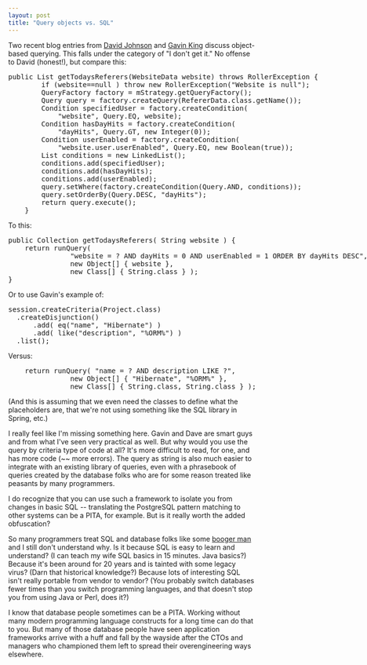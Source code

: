 ```yaml
---
layout: post
title: "Query objects vs. SQL"
---
```




Two recent blog entries from <a href="http://www.rollerweblogger.org/comments/roller/main/refactoring_roller">David Johnson</a> 
and <a href="http://blog.hibernate.org/cgi-bin/blosxom.cgi/2003/12/01#qbc">Gavin King</a> discuss object-based querying. This falls under the category of "I don't get it." No offense to David (honest!), but compare this:
<pre class="sourceCode">
public List getTodaysReferers(WebsiteData website) throws RollerException {
        if (website==null ) throw new RollerException("Website is null");
        QueryFactory factory = mStrategy.getQueryFactory();
        Query query = factory.createQuery(RefererData.class.getName());                
        Condition specifiedUser = factory.createCondition(
            "website", Query.EQ, website);            
        Condition hasDayHits = factory.createCondition(
            "dayHits", Query.GT, new Integer(0));            
        Condition userEnabled = factory.createCondition(
            "website.user.userEnabled", Query.EQ, new Boolean(true));            
        List conditions = new LinkedList();
        conditions.add(specifiedUser);
        conditions.add(hasDayHits);
        conditions.add(userEnabled);                
        query.setWhere(factory.createCondition(Query.AND, conditions));            
        query.setOrderBy(Query.DESC, "dayHits");       
        return query.execute();
    }
</pre>

<p>To this:</p>
<pre class="sourceCode">
public Collection getTodaysReferers( String website ) {
    return runQuery(
               "website = ? AND dayHits = 0 AND userEnabled = 1 ORDER BY dayHits DESC",
               new Object[] { website },
               new Class[] { String.class } );
}
</pre>

<p>Or to use Gavin's example of:</p>
<pre class="sourceCode">
session.createCriteria(Project.class)
  .createDisjunction()
      .add( eq("name", "Hibernate") )
      .add( like("description", "%ORM%") )
  .list();
</pre>

<p>Versus:</p>
<pre class="sourceCode">
    return runQuery( "name = ? AND description LIKE ?",
               new Object[] { "Hibernate", "%ORM%" },
               new Class[] { String.class, String.class } );
</pre>

<p>(And this is assuming that we even need the classes to define what the placeholders are, that we're not using something like the SQL library in Spring, etc.)</p>

<p>I really feel like I'm missing something here. Gavin and Dave are smart guys and from what I've seen very practical as well. But why would you use the query by criteria type of code at all? It's more difficult to read, for one, and has more code (~~ more errors). The query as string is also much easier to integrate with an existing library of queries, even with a phrasebook of queries created by the database folks who are for some reason treated like peasants by many programmers.</p>

<p>I do recognize that you can use such a framework to isolate you from changes in basic SQL -- translating the PostgreSQL pattern matching to other systems can be a PITA, for example. But is it really worth the added obfuscation?</p>

<p>So many programmers treat SQL and database folks like some <a href="http://www.snpp.com/episodes/1F16.html">booger man</a> and I still don't understand why. Is it because SQL is easy to learn and understand? (I can teach my wife SQL basics in 15 minutes. Java basics?) Because it's been around for 20 years and is tainted with some legacy virus? (Darn that historical knowledge?) Because lots of interesting SQL isn't really portable from vendor to vendor?  (You probably switch databases fewer times than you switch programming languages, and that doesn't stop you from using Java or Perl, does it?)</p>

<p>I know that database people sometimes can be a PITA. Working without many modern programming language constructs for a long time can do that to you. But many of those database people have seen application frameworks arrive with a huff and fall by the wayside after the CTOs and managers who championed them left to spread their overengineering ways elsewhere.</p>


